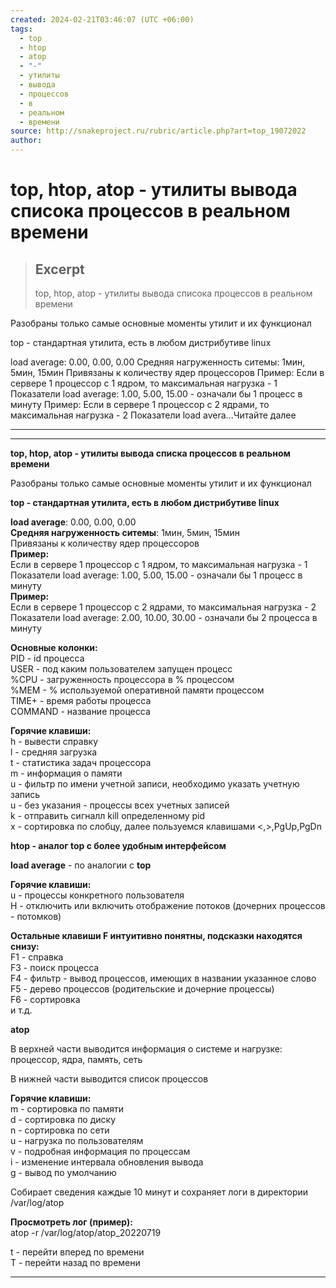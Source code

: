 ```yaml
---
created: 2024-02-21T03:46:07 (UTC +06:00)
tags:
  - top
  - htop
  - atop
  - "-"
  - утилиты
  - вывода
  - процессов
  - в
  - реальном
  - времени
source: http://snakeproject.ru/rubric/article.php?art=top_19072022
author:
---
```


# top, htop, atop - утилиты вывода списока процессов в реальном времени

> ## Excerpt
> top, htop, atop - утилиты вывода списока процессов в реальном времени

Разобраны только самые основные моменты утилит и их функционал


top - стандартная утилита, есть в любом дистрибутиве linux

load average: 0.00, 0.00, 0.00
Средняя нагруженность ситемы: 1мин, 5мин, 15мин
Привязаны к количеству ядер процессоров
Пример:
Если в сервере 1 процессор с 1 ядром, то максимальная нагрузка - 1
Показатели load average: 1.00, 5.00, 15.00 - означали бы 1 процесс в минуту
Пример:
Если в сервере 1 процессор с 2 ядрами, то максимальная нагрузка - 2
Показатели load avera...Читайте далее

---

___

  
**top, htop, atop - утилиты вывода списка процессов в реальном времени**

Разобраны только самые основные моменты утилит и их функционал

  
**top - стандартная утилита, есть в любом дистрибутиве linux**

**load average**: 0.00, 0.00, 0.00  
**Средняя нагруженность ситемы**: 1мин, 5мин, 15мин  
Привязаны к количеству ядер процессоров  
**Пример:**  
Если в сервере 1 процессор с 1 ядром, то максимальная нагрузка - 1  
Показатели load average: 1.00, 5.00, 15.00 - означали бы 1 процесс в минуту  
**Пример:**  
Если в сервере 1 процессор с 2 ядрами, то максимальная нагрузка - 2  
Показатели load average: 2.00, 10.00, 30.00 - означали бы 2 процесса в минуту

**Основные колонки:**  
PID - id процесса  
USER - под каким пользователем запущен процесс  
%CPU - загруженность процессора в % процессом  
%MEM - % используемой оперативной памяти процессом  
TIME+ - время работы процесса  
COMMAND - название процесса

**Горячие клавиши:**  
h - вывести справку  
l - средняя загрузка  
t - статистика задач процессора  
m - информация о памяти  
u - фильтр по имени учетной записи, необходимо указать учетную запись  
u - без указания - процессы всех учетных записей  
k - отправить сигналл kill определенному pid  
x - сортировка по слобцу, далее пользуемся клавишами <,>,PgUp,PgDn

  
**htop - аналог top с более удобным интерфейсом**

**load average** - по аналогии с **top**

**Горячие клавиши:**  
u - процессы конкретного пользователя  
H - отключить или включить отображение потоков (дочерних процессов - потомков)

**Остальные клавиши F интуитивно понятны, подсказки находятся снизу:**  
F1 - справка  
F3 - поиск процесса  
F4 - фильтр - вывод процессов, имеющих в названии указанное слово  
F5 - дерево процессов (родительские и дочерние процессы)  
F6 - сортировка  
и т.д.

  
**atop**

В верхней части выводится информация о системе и нагрузке:  
процессор, ядра, память, сеть

В нижней части выводится список процессов

**Горячие клавиши:**  
m - сортировка по памяти  
d - сортировка по диску  
n - сортировка по сети  
u - нагрузка по пользователям  
v - подробная информация по процессам  
i - изменение интервала обновления вывода  
g - вывод по умолчанию

Собирает сведения каждые 10 минут и сохраняет логи в директории /var/log/atop

**Просмотреть лог (пример):**  
atop -r /var/log/atop/atop\_20220719

t - перейти вперед по времени  
T - перейти назад по времени

___
